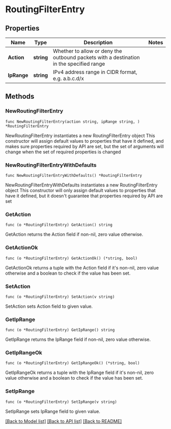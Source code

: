 # RoutingFilterEntry

## Properties

Name | Type | Description | Notes
------------ | ------------- | ------------- | -------------
**Action** | **string** | Whether to allow or deny the outbound packets with a destination in the specified range | 
**IpRange** | **string** | IPv4 address range in CIDR format, e.g. a.b.c.d/x | 

## Methods

### NewRoutingFilterEntry

`func NewRoutingFilterEntry(action string, ipRange string, ) *RoutingFilterEntry`

NewRoutingFilterEntry instantiates a new RoutingFilterEntry object
This constructor will assign default values to properties that have it defined,
and makes sure properties required by API are set, but the set of arguments
will change when the set of required properties is changed

### NewRoutingFilterEntryWithDefaults

`func NewRoutingFilterEntryWithDefaults() *RoutingFilterEntry`

NewRoutingFilterEntryWithDefaults instantiates a new RoutingFilterEntry object
This constructor will only assign default values to properties that have it defined,
but it doesn't guarantee that properties required by API are set

### GetAction

`func (o *RoutingFilterEntry) GetAction() string`

GetAction returns the Action field if non-nil, zero value otherwise.

### GetActionOk

`func (o *RoutingFilterEntry) GetActionOk() (*string, bool)`

GetActionOk returns a tuple with the Action field if it's non-nil, zero value otherwise
and a boolean to check if the value has been set.

### SetAction

`func (o *RoutingFilterEntry) SetAction(v string)`

SetAction sets Action field to given value.


### GetIpRange

`func (o *RoutingFilterEntry) GetIpRange() string`

GetIpRange returns the IpRange field if non-nil, zero value otherwise.

### GetIpRangeOk

`func (o *RoutingFilterEntry) GetIpRangeOk() (*string, bool)`

GetIpRangeOk returns a tuple with the IpRange field if it's non-nil, zero value otherwise
and a boolean to check if the value has been set.

### SetIpRange

`func (o *RoutingFilterEntry) SetIpRange(v string)`

SetIpRange sets IpRange field to given value.



[[Back to Model list]](../README.md#documentation-for-models) [[Back to API list]](../README.md#documentation-for-api-endpoints) [[Back to README]](../README.md)



